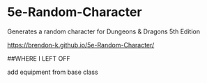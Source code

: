 # 5e-Random-Character
Generates a random character for Dungeons &amp; Dragons 5th Edition

https://brendon-k.github.io/5e-Random-Character/

##WHERE I LEFT OFF
  
  add equipment from base class
